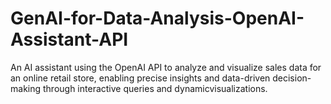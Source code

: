 # GenAI-for-Data-Analysis-OpenAI-Assistant-API
An AI assistant using the OpenAI API to analyze and visualize sales data for an online retail store, enabling precise insights and data-driven decision-making through interactive queries and dynamicvisualizations.

